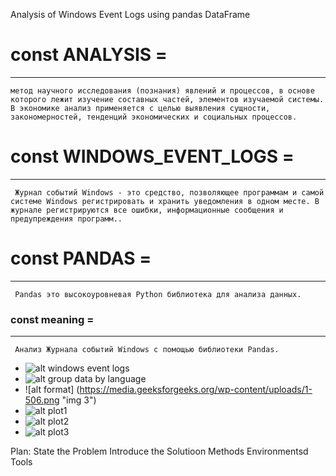 Analysis of Windows Event Logs using pandas DataFrame


# const ANALYSIS =
---
`метод научного исследования (познания) явлений и процессов, в основе которого лежит изучение составных частей, элементов изучаемой системы. В экономике анализ применяется с целью выявления сущности, закономерностей, тенденций экономических и социальных процессов.`

# const WINDOWS_EVENT_LOGS = 
---
  ` Журнал событий Windows - это средство, позволяющее программам и самой системе Windows регистрировать и хранить уведомления в одном месте. В журнале регистрируются все ошибки, информационные сообщения и предупреждения программ..`

# const PANDAS = 
---
` Pandas это высокоуровневая Python библиотека для анализа данных.`

### const meaning =
---
` Aнализ Журналa событий Windows с помощью библиотеки Pandas.`


* ![alt windows event logs](https://i0.wp.com/3.404content.com/1/59/D3/1551408486412191672/fullsize.png "img 1")
* ![alt group data by language](https://media.geeksforgeeks.org/wp-content/uploads/finallpandas.png "img 2")
* ![alt format] (https://media.geeksforgeeks.org/wp-content/uploads/1-506.png "img 3")
* ![alt plot1](https://pandas.pydata.org/pandas-docs/stable/_images/area_plot_stacked.png "img 3")
* ![alt plot2](https://pandas.pydata.org/pandas-docs/stable/_images/hexbin_plot_agg.png "img 4")
* ![alt plot3](https://pandas.pydata.org/pandas-docs/stable/_images/area_plot_stacked.png "img 5")

Plan:
State the Problem 
  Introduce the Solutioon
  Methods
  Environmentsd
Tools
